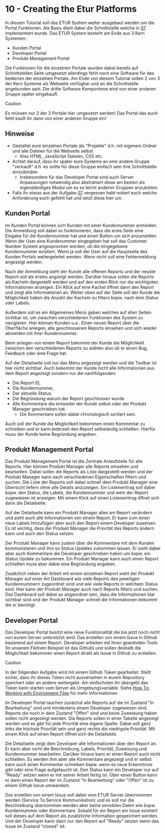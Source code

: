 # 10 - Creating the Etur Platforms

In diesem Tutorial soll das ETUR System weiter ausgebaut werden um die Portal Funktionen. Als Basis dient dabei die Schnittstelle welche in [07](./07-Creating-An-API.md) implementiert wurde. Das ETUR System besteht am Ende aus 3 Kern Systemen:

- Kunden Portal
- Developer Portal
- Produkt Management Portal

Die Funktionen für die einzelnen Portale wurden dabei bereits auf Schnittstellen Seite umgesetzt allerdings fehlt noch eine Software für das bedienen der einzelnen Portale. Am Ende von diesem Tutorial sollen 2 von 3 der Kern Systeme als Webseite verfügbar und an die Schnittstelle angebunden sein. Die dritte Software Kompontene wird von einer anderen Gruppe später eingekauft.

> [!CAUTION]
> Es müssen nur 2 der 3 Portale hier umgesetzt werden! Das Portal das euch fehlt kauft ihr dann von einer anderen Gruppe ein!

## Hinweise

- Gestaltet eure einzelnen Portale als "Projekte" d.h. mit eigenem Ordner und alle Dateien für die Webseite selbst
  - Also HTML, JavaScript Dateien, CSS etc.
- Achtet darauf, dass ihr später eure Systeme an eine andere Gruppe "verkauft" d.h. es sollte für diese Gruppe einfach sein ihre Schnittstelle einzubinden
  - Insbesondere für das Developer Portal sind auch Server Anpassungen notwendig also abstrahiert diese am besten als eigenständiges Modul um es so leicht anderen Gruppen anzubieten.
- Falls ihr etwas aus der Aufgabe [07](./07-Creating-An-API.md) vergessen habt notiert euch welche Anforderung euch gefehlt hat und setzt diese hier um.

## Kunden Portal

Im Kunden Portal können sich Kunden mit einer Kundennummer anmelden. Die Anmeldung soll dabei so funktionieren, dass die erste Seite eine Eingabe für die Kundennummer hat und einen Button um sich anzumelden. Wenn der User eine Kundenummer eingegeben hat soll das Customer Number System angesprochen werden, ob die eingegebene Kundennummer existiert. Wenn ja soll der User auf die Hauptseite des Kunden Portals weitergeleitet werden. Wenn nicht soll eine Fehlermeldung angezeigt werden.

Nach der Anmeldung sieht der Kunde alle offenen Reports und der neuste Report soll als erstes angzeigt werden. Darüber hinaus sollen die Reports als Kacheln dargestellt werden und auf den ersten Blick nur die wichtigsten Informationen anzeigen. Ein Klick auf eine Kachel öffnet dann den Report und zeigt alle Informationen an. Weiter oben auf der Seite soll der Kunde die Möglichkeit haben die Anzahl der Kacheln zu filtern bspw. nach dem Status oder Labels.

Außerdem soll es ein Allgemeines Menü geben welches auf allen Seiten sichtbar ist, um zwischen verschiedenen Funktionen des System zu navigieren. Hier können Kunden u.a.: Einen neuen Report über die Oberfläche anlegen, alle geschlossenen Reports einsehen und sich wieder abmelden mit ihrer Kundennummer.

Beim anlegen von einem Report bekommt der Kunde die Möglichkeit zwischen den verschiedenen Reports zu wählen also ob er einen Bug, Feedback oder eine Frage hat.

Auf der Detailseite soll nur das Menu angezeigt werden und die Toolbar ist hier nicht sichtbar. Auch bekommt der Kunde nicht alle Informationen aus dem Report angezeigt sondern nur die nachfolgenden:

- Die Report ID,
- Die Kundennummer,
- Der aktuelle Status,
- Die Begründung warum der Report geschlossen wurde
- Alle Kommentare die entweder der Kunde selbst oder der Produkt Manager geschrieben hat.
  - Die Kommentare sollen dabei chronologisch sortiert sein.

Auch soll der Kunde die Möglichkeit bekommen einen Kommentar zu schreiben und er kann jederzeit den Report selbständig schließen. Hierfür muss der Kunde keine Begründung angeben.

## Produkt Management Portal

Das Produkt Management Portal ist die Zentrale Anlaufstelle für alle Reports. Hier können Produkt Manager alle Reports einsehen und bearbeiten. Dabei sollen die Reports als Liste dargestellt werden und der Produkt Manager kann nach verschiedenen Eigenschaften filtern und suchen. Die Liste der Reports soll dabei schnell dem Produkt Manager eine Übersicht liefern ohne alle Details anzuzeigen. Ein Listeneintrag soll dabei bspw. den Status, die Labels, die Kundennummer und wem der Report zugewiesen ist anzeigen. Mit einem Klick auf einen Listeneintrag öffnet sich dann die Detailseite.

Auf der Detailseite kann ein Produkt Manager alles am Report verändern und sieht auch alle Informationen von einem Report. Er kann zum einen neue Labels hinzufügen aber auch den Report einem Developer zuweisen. Es ist wichtig, dass der Produkt Manager die Priorität des Reports ändern kann und auch den Status setzen.

Der Produkt Manager kann zudem über die Kommentare mit dem Kunden kommunizieren und ihm so Status Updates zukommen lassen. Er sieht dabei aber auch Kommentare die Developer geschrieben haben um bspw. ein Status Update zu bekommen. Ein Produkt Manager kann auch einen Report schließen muss aber dabei eine Begründung angeben.

Zusätzlich neben der Arbeit mit einem einzelnen Report sieht der Produkt Manager auf einer Art Dashboard wie viele Reports den jeweiligen Kundennummern zugeordnet sind und wie viele Reports in welchem Status sind. Hier kann der Produkt Manager auch nach Reports filtern und suchen. Das Dashboard soll dabei so angeordnet sein, dass die Informationen klar sichtbar sind und der Produkt Manager schnell die Informationen bekommt die er benötigt.

## Developer Portal

Das Developer Portal besitzt eine neue Funktionalität die bis jetzt noch nicht von eurem Server unterstützt wird: Das erstellen von einem Issue in Github basierend auf einem Report. Developer arbeiten mit ihren gewohnten Tools (In unserem Fiktiven Beispiel ist das Github) und sollen deshalb die Möglichkeit bekommen einen Report direkt als Issue in Github zu erstellen.

> [!CAUTION]
> In der folgenden Aufgabe wird mit einem Github Token gearbeitet. Stellt sicher, dass ihr dieses Token nicht ausversehen in eurem Repository speichert oder an andere weitergebt. Am einfachsten ihr übergebt das Token beim starten vom Server als Umgebungsvariable. Siehe [How To: Working with Environment Files](../../how-to-guides/nodejs/working-with-env-files.md) für mehr Informationen.

Im Developer Portal tauchen zunächst alle Reports auf die im Zustand "In Bearbeitung" sind und mindestens einem Developer zugewiesen sind. Reports die noch in dem Zustand "Offen" sind und keine Zuweisung haben sollen nicht angezeigt werden. Die Reports sollen in einer Tabelle angezeigt werden und es gibt für jede Priorität eine eigene Spalte. Dabei soll ganz links die höchste Priorität sein und ganz rechts die niedrigste Priorität. Mit einem Klick auf einen Report öffnet sich die Detailseite.

Die Detailseite zeigt dem Developer alle Informationen über den Report an. Er kann aber nicht die Beschreibung, Labels, Priorität, Zuweisung und Kundennummer bearbeiten. Darüber hinaus kann er einen Report auch nicht schließen. Es werden ihm aber alle Kommentare angezeigt und er selbst kann auch einen Kommentar schreiben bspw. wenn es neue Erkenntnise gibt oder eine Frage aufgetaucht ist. Den Status kann ein Developer nur auf "Ready" setzen wenn er mit seiner Arbeit fertig ist. Über einen Button kann er dann einen Report der im Zustand "In Bearbeitung" oder "Offen" ist zu einem Github Issue umwandeln.

Das erstellen von einem Issue soll dabei vom ETUR Server übernommen werden (Service To Service Kommunikation) und es soll nur die Beschreibung übernommen werden aber keine sensiblen Daten wie bspw. Kundennummer oder Kommentare. Sobald für ein Report ein Issue existiert soll dieses auf dem Report als zusätzliche Information gespeichert werden. Und der Developer kann dann nur den Report auf "Ready" setzen wenn das Issue im Zustand "closed" ist.
